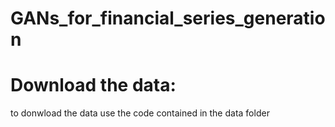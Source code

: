 # GANs_for_financial_series_generation
# Download the data:

to donwload the data use the code contained in the data folder
